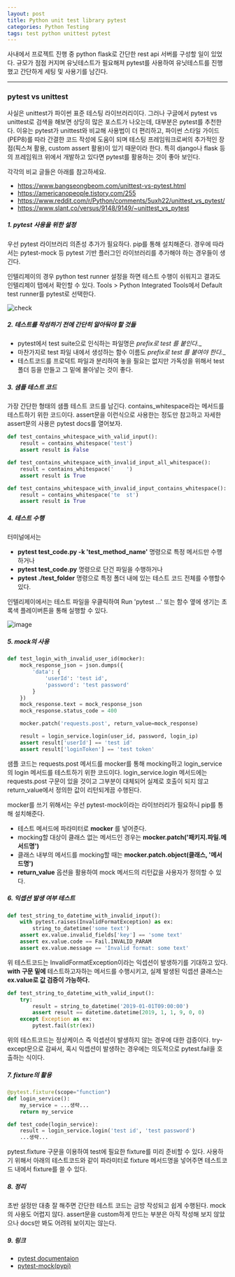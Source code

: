 ```yaml
---
layout: post
title: Python unit test library pytest
categories: Python Testing
tags: test python unittest pytest
---
```

사내에서 프로젝트 진행 중 python flask로 간단한 rest api 서버를 구성할 일이 있었다. 규모가 점점 커지며 유닛테스트가 필요해져 pytest를 사용하여 유닛테스트를 진행했고 간단하게 세팅 및 사용기를 남긴다.

---
### pytest vs unittest
사실은 unittest가 파이썬 표준 테스팅 라이브러리이다. 그러나 구글에서 pytest vs unittest로 검색을 해보면 상당히 많은 포스트가 나오는데, 대부분은 pytest를 추천한다. 이유는 pytest가 unittest와 비교해 사용법이 더 편리하고, 파이썬 스타일 가이드(PEP8)를 따라 간결한 코드 작성에 도움이 되며 테스팅 프레임워크로써의 추가적인 장점(픽스쳐 활용, custom assert 활용)이 있기 때문이라 한다. 특히 django나 flask 등의 프레임워크 위에서 개발하고 있다면 pytest를 활용하는 것이 좋아 보인다.

각각의 비교 글들은 아래를 참고하세요.
- https://www.bangseongbeom.com/unittest-vs-pytest.html
- https://americanopeople.tistory.com/255
- https://www.reddit.com/r/Python/comments/5uxh22/unittest_vs_pytest/
- https://www.slant.co/versus/9148/9149/~unittest_vs_pytest

##### 1. pytest 사용을 위한 설정
우선 pytest 라이브러리 의존성 추가가 필요하다. pip를 통해 설치해준다. 경우에 따라서는 pytest-mock 등 pytest 기반 플러그인 라이브러리를 추가해야 하는 경우들이 생긴다.

인텔리제이의 경우 python test runner 설정을 하면 테스트 수행이 쉬워지고 결과도 인텔리제이 탭에서 확인할 수 있다. Tools > Python Integrated Tools에서 Default test runner를 pytest로 선택한다.

![check](https://user-images.githubusercontent.com/21053518/63341904-380db580-c385-11e9-9a13-157a9db72779.png)

##### 2. 테스트를 작성하기 전에 간단히 알아둬야 할 것들
- pytest에서 test suite으로 인식하는 파일명은 __prefix로 test_ 를 붙인다.__
- 마찬가지로 test 파일 내에서 생성하는 함수 이름도 __prefix로 test_ 를 붙여야 한다.__
- 테스트코드를 프로덕트 파일과 분리하여 놓을 필요는 없지만 가독성을 위해서 test 폴더 등을 만들고 그 밑에 몰아넣는 것이 좋다.

##### 3. 샘플 테스트 코드
가장 간단한 형태의 샘플 테스트 코드를 남긴다. contains_whitespace라는 메서드를 테스트하기 위한 코드이다. assert문을 이런식으로 사용한는 정도만 참고하고 자세한 assert문의 사용은 pytest docs를 열어보자.
~~~python
def test_contains_whitespace_with_valid_input():
    result = contains_whitespace('test')
    assert result is False

def test_contains_whitespace_with_invalid_input_all_whitespace():
    result = contains_whitespace('    ')
    assert result is True

def test_contains_whitespace_with_invalid_input_contains_whitespace():
    result = contains_whitespace('te  st')
    assert result is True
~~~

##### 4. 테스트 수행
터미널에서는
- __pytest test_code.py -k 'test_method_name'__ 명령으로 특정 메서드만 수행하거나
- __pytest test_code.py__ 명령으로 단건 파일을 수행하거나
- __pytest ./test_folder__ 명령으로 특정 폴더 내에 있는 테스트 코드 전체를 수행할수 있다.

인텔리제이에서는 테스트 파일을 우클릭하여 Run 'pytest ...' 또는 함수 옆에 생기는 초록색 플레이버튼을 통해 실행할 수 있다.

![image](https://user-images.githubusercontent.com/21053518/63343082-1c57de80-c388-11e9-8a20-7af244467ed0.png)

##### 5. mock의 사용
~~~python
def test_login_with_invalid_user_id(mocker):
    mock_response_json = json.dumps({
        'data': {
            'userId': 'test id',
            'password': 'test password'
        }
    })
    mock_response.text = mock_response_json
    mock_response.status_code = 400

    mocker.patch('requests.post', return_value=mock_response)

    result = login_service.login(user_id, password, login_ip)
    assert result['userId'] == 'test id'
    assert result['loginToken'] == 'test token'
~~~
샘플 코드는 requests.post 메서드를 mocker를 통해 mocking하고 login_service의 login 메서드를 테스트하기 위한 코드이다. login_service.login 메서드에는 requests.post 구문이 있을 것이고 그부분이 대체되어 실제로 호출이 되지 않고 return_value에서 정의한 값이 리턴되게끔 수행된다.

mocker를 쓰기 위해서는 우선 pytest-mock이라는 라이브러리가 필요하니 pip를 통해 설치해준다.
- 테스트 메서드에 파라미터로 __mocker__ 를 넣어준다.
- mocking할 대상이 클래스 없는 메서드인 경우는 __mocker.patch('패키지.파일.메서드명')__
- 클래스 내부의 메서드를 mocking할 때는 __mocker.patch.object(클래스, '메서드명')__
- __return_value__ 옵션을 활용하여 mock 메서드의 리턴값을 사용자가 정의할 수 있다.

##### 6. 익셉션 발생 여부 테스트
~~~python
def test_string_to_datetime_with_invalid_input():
    with pytest.raises(InvalidFormatException) as ex:
        string_to_datetime('some text')
    assert ex.value.invalid_fields['key'] == 'some text'
    assert ex.value.code == Fail.INVALID_PARAM
    assert ex.value.message == 'Invalid format: some text'
~~~

위 테스트코드는 InvalidFormatException이라는 익셉션이 발생하기를 기대하고 있다. __with 구문 밑에__ 테스트하고자하는 메서드를 수행시키고, 실제 발생된 익셉션 클래스는 __ex.value로 값 검증이 가능하다.__

~~~python
def test_string_to_datetime_with_valid_input():
    try:
        result = string_to_datetime('2019-01-01T09:00:00')
        assert result == datetime.datetime(2019, 1, 1, 9, 0, 0)
    except Exception as ex:
        pytest.fail(str(ex))
~~~
위의 테스트코드는 정상케이스 즉 익셉션이 발생하지 않는 경우에 대한 검증이다. try-except문으로 감싸서, 혹시 익셉션이 발생하는 경우에는 의도적으로 pytest.fail을 호출하는 식이다.

##### 7. fixture의 활용
~~~python
@pytest.fixture(scope="function")
def login_service():
    my_service = ...생략...
    return my_service

def test_code(login_service):
    result = login_service.login('test id', 'test password')
    ...생략...
~~~
pytest.fixture 구문을 이용하여 test에 필요한 fixture를 미리 준비할 수 있다. 사용하기 위해서 아래의 테스트코드와 같이 파라미터로 fixture 메서드명을 넣어주면 테스트코드 내에서 fixture를 쓸 수 있다.


##### 8. 정리
초반 설정만 대충 잘 해주면 간단한 테스트 코드는 금방 작성되고 쉽게 수행된다. mock의 사용도 어렵지 않다. assert문을 custom하게 만드는 부분은 아직 작성해 보지 않았으나 docs만 봐도 어려워 보이지는 않는다.

##### 9. 링크
- [pytest documentaion](https://docs.pytest.org/en/latest/contents.html)
- [pytest-mock(pypi)](https://pypi.org/project/pytest-mock)
